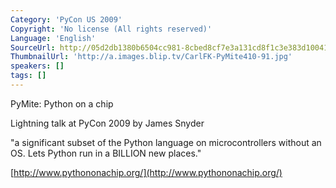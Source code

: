 ```yaml
---
Category: 'PyCon US 2009'
Copyright: 'No license (All rights reserved)'
Language: 'English'
SourceUrl: http://05d2db1380b6504cc981-8cbed8cf7e3a131cd8f1c3e383d10041.r93.cf2.rackcdn.com/pycon-us-2009/136_pycon-2009-pymite-python-on-a-chip.flv
ThumbnailUrl: 'http://a.images.blip.tv/CarlFK-PyMite410-91.jpg'
speakers: []
tags: []
---
```

PyMite: Python on a chip

  
Lightning talk at PyCon 2009 by James Snyder

  
"a significant subset of the Python language on microcontrollers without an
OS. Lets Python run in a BILLION new places."

  
[http://www.pythononachip.org/](http://www.pythononachip.org/)

